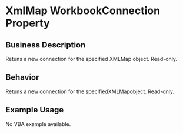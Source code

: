 # XmlMap WorkbookConnection Property

## Business Description
Retuns a new connection for the specified XMLMap object. Read-only.

## Behavior
Retuns a new connection for the specifiedXMLMapobject. Read-only.

## Example Usage
No VBA example available.